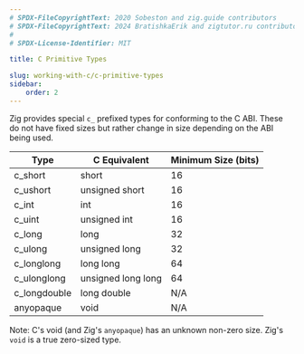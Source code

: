 ```yaml
---
# SPDX-FileCopyrightText: 2020 Sobeston and zig.guide contributors
# SPDX-FileCopyrightText: 2024 BratishkaErik and zigtutor.ru contributors
#
# SPDX-License-Identifier: MIT

title: C Primitive Types

slug: working-with-c/c-primitive-types
sidebar:
    order: 2
---
```


Zig provides special `c_` prefixed types for conforming to the C ABI. These do
not have fixed sizes but rather change in size depending on the ABI being used.

| Type         | C Equivalent       | Minimum Size (bits) |
| ------------ | ------------------ | ------------------- |
| c_short      | short              | 16                  |
| c_ushort     | unsigned short     | 16                  |
| c_int        | int                | 16                  |
| c_uint       | unsigned int       | 16                  |
| c_long       | long               | 32                  |
| c_ulong      | unsigned long      | 32                  |
| c_longlong   | long long          | 64                  |
| c_ulonglong  | unsigned long long | 64                  |
| c_longdouble | long double        | N/A                 |
| anyopaque    | void               | N/A                 |

Note: C's void (and Zig's `anyopaque`) has an unknown non-zero size. Zig's
`void` is a true zero-sized type.
